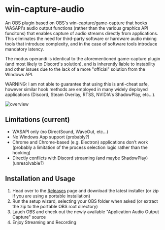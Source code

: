 # win-capture-audio

An OBS plugin based on OBS's win-capture/game-capture that hooks WASAPI's audio output functions (rather than the various graphics API funcitons) that enables capture of audio streams directly from applications. This eliminates the need for third-party software or hardware audio mixing tools that introduce complexity, and in the case of software tools introduce mandatory latency.

The modus operandi is identical to the aforementioned game-capture plugin (and most likely to Discord's solution), and is inherently liable to instability and other issues due to the lack of a more "official" solution from the Windows API.

WARNING: I am not able to guarantee that using this is anti-cheat safe, however similar hook methods are employed in many widely deployed applications (Discord, Steam Overlay, RTSS, NVIDIA's ShadowPlay, etc...).

![overview](https://raw.githubusercontent.com/bozbez/win-capture-audio/main/media/overview.png)

## Limitations (current)

- WASAPI only (no DirectSound, WaveOut, etc...)
- No Windows App support (probably?)
- Chrome and Chrome-based (e.g. Electron) applications don't work (probably a limitation of the process selection logic rather than the hooking)
- Directly conflicts with Discord streaming (and maybe ShadowPlay) (unresolvable?)

## Installation and Usage

1. Head over to the [Releases](https://github.com/bozbez/win-capture-audio/releases) page and download the latest installer (or zip if you are using a portable installation)
2. Run the setup wizard, selecting your OBS folder when asked (or extract the zip to the portable OBS root directory)
3. Lauch OBS and check out the newly available "Application Audio Output Capture" source
4. Enjoy Streaming and Recording
